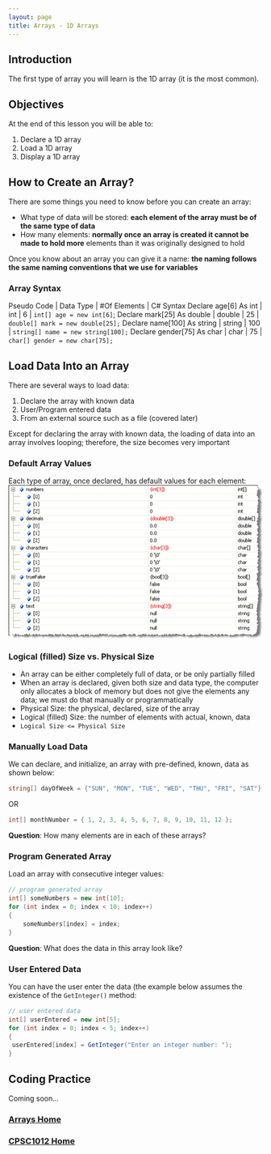 ```yaml
---
layout: page
title: Arrays - 1D Arrays
---
```

## Introduction
The first type of array you will learn is the 1D array (it is the most common).

## Objectives
At the end of this lesson you will be able to:
1. Declare a 1D array
2. Load a 1D array
3. Display a 1D array

## How to Create an Array?
There are some things you need to know before you can create an array:
* What type of data will be stored: **each element of the array must be of the same type of data**
* How many elements: **normally once an array is created it cannot be made to hold more** elements than it was originally designed to hold

Once you know about an array you can give it a name: **the naming follows the same naming conventions that we use for variables**

### Array Syntax

Pseudo Code | Data Type | #Of Elements | C# Syntax
Declare age[6] As int | int | 6 | `int[] age = new int[6]`;
Declare mark[25] As double | double | 25 | `double[] mark = new double[25];`
Declare name[100] As string | string | 100 | `string[] name = new string[100];`
Declare gender[75] As char | char | 75 | `char[] gender = new char[75];`

## Load Data Into an Array
There are several ways to load data:
1. Declare the array with known data
2. User/Program entered data
3. From an external source such as a file (covered later)

Except for declaring the array with known data, the loading of data into an array involves looping; therefore, the size becomes very important

### Default Array Values
Each type of array, once declared, has default values for each element:<br>
![default-array-values](files/default-array-values.jpg)

### Logical (filled) Size vs. Physical Size
* An array can be either completely full of data, or be only partially filled
* When an array is declared, given both size and data type, the computer only allocates a block of memory but does not give the elements any data; we must do that manually or programmatically
* Physical Size: the physical, declared, size of the array
* Logical (filled) Size: the number of elements with actual, known, data
* `Logical Size <= Physical Size`

### Manually Load Data
We can declare, and initialize, an array with pre-defined, known, data as shown below:

```csharp
string[] dayOfWeek = {"SUN", "MON", "TUE", "WED", "THU", "FRI", "SAT"};
```

OR

```csharp
int[] monthNumber = { 1, 2, 3, 4, 5, 6, 7, 8, 9, 10, 11, 12 };
```

**Question**: How many elements are in each of these arrays?

### Program Generated Array
Load an array with consecutive integer values:

```csharp
// program generated array
int[] someNumbers = new int[10];
for (int index = 0; index < 10; index++)
{
    someNumbers[index] = index;
}
```

**Question**: What does the data in this array look like?

### User Entered Data
You can have the user enter the data (the example below assumes the existence of the `GetInteger()` method:

```csharp
// user entered data
int[] userEntered = new int[5];
for (int index = 0; index < 5; index++)
{
 userEntered[index] = GetInteger("Enter an integer number: ");
}
```

## Coding Practice
Coming soon...

### [Arrays Home](07-arrays.md)
### [CPSC1012 Home](../)